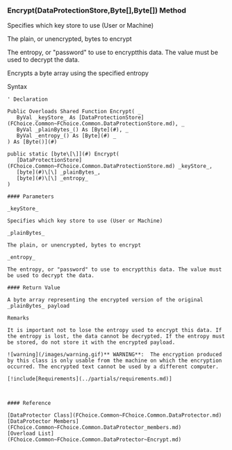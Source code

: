 ﻿### Encrypt(DataProtectionStore,Byte\[\],Byte\[\]) Method

Specifies which key store to use (User or Machine)

The plain, or unencrypted, bytes to encrypt

The entropy, or "password" to use to encryptthis data. The value must be used to decrypt the data.

Encrypts a byte array using the specified entropy

Syntax

```vbnet
' Declaration

Public Overloads Shared Function Encrypt( _
   ByVal _keyStore_ As [DataProtectionStore](FChoice.Common~FChoice.Common.DataProtectionStore.md), _
   ByVal _plainBytes_() As [Byte](#), _
   ByVal _entropy_() As [Byte](#) _
) As [Byte()](#)

public static [byte\[\]](#) Encrypt( 
   [DataProtectionStore](FChoice.Common~FChoice.Common.DataProtectionStore.md) _keyStore_,
   [byte](#)\[\] _plainBytes_,
   [byte](#)\[\] _entropy_
)

#### Parameters

_keyStore_

Specifies which key store to use (User or Machine)

_plainBytes_

The plain, or unencrypted, bytes to encrypt

_entropy_

The entropy, or "password" to use to encryptthis data. The value must be used to decrypt the data.

#### Return Value

A byte array representing the encrypted version of the original _plainBytes_ payload

Remarks

It is important not to lose the entropy used to encrypt this data. If the entropy is lost, the data cannot be decrypted. If the entropy must be stored, do not store it with the encrypted payload.

![warning](/images/warning.gif)** WARNING**:  The encryption produced by this class is only usable from the machine on which the encryption occurred. The encrypted text cannot be used by a different computer.

[!include[Requirements](../partials/requirements.md)]



#### Reference

[DataProtector Class](FChoice.Common~FChoice.Common.DataProtector.md)  
[DataProtector Members](FChoice.Common~FChoice.Common.DataProtector_members.md)  
[Overload List](FChoice.Common~FChoice.Common.DataProtector~Encrypt.md)